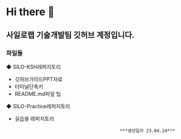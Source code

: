 # Hi there 👋

## 사일로랩 **기술개발팀** 깃허브 계정입니다.



### 파일들

◆ SILO-KSH레퍼지토리 

- 깃허브가이드PPT자료        
- 터미널단축키
- README.md파일 팁

◆ SILO-Practice레퍼지토리 
- 실습용 레퍼지토리

                                              ***생성일자 23.04.24***

<!--
**SILO-KSH/SILO-KSH** is a ✨ _special_ ✨ repository because its `README.md` (this file) appears on your GitHub profile.

Here are some ideas to get you started:

- 🔭 I’m currently working on ...
- 🌱 I’m currently learning ...
- 👯 I’m looking to collaborate on ...
- 🤔 I’m looking for help with ...
- 💬 Ask me about ...
- 📫 How to reach me: ...
- 😄 Pronouns: ...
- ⚡ Fun fact: ...
-->
